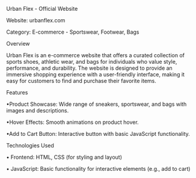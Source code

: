 Urban Flex - Official Website

Website: urbanflex.com

Category: E-commerce - Sportswear, Footwear, Bags


Overview

Urban Flex is an e-commerce website that offers a curated collection of sports shoes, athletic wear, and bags for individuals who value style, performance, and durability. The website is designed to provide an immersive shopping experience with a user-friendly interface, making it easy for customers to find and purchase their favorite items.



Features

•Product Showcase: Wide range of sneakers, sportswear, and bags with images and descriptions.

•Hover Effects: Smooth animations on product hover.

•Add to Cart Button: Interactive button with basic JavaScript functionality.



Technologies Used

• Frontend: HTML, CSS (for styling and layout)

• JavaScript: Basic functionality for interactive elements (e.g., add to cart)
